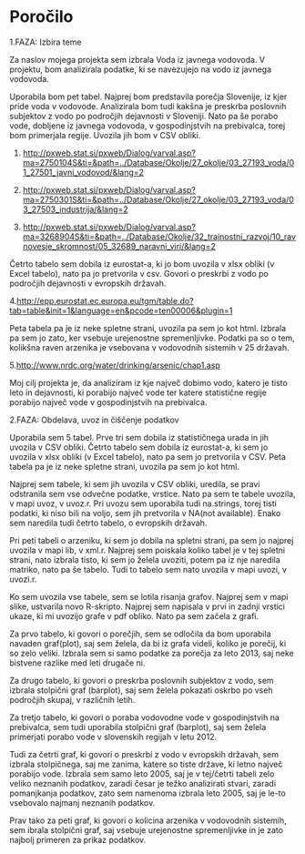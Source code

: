 # Poročilo
1.FAZA: Izbira teme

Za naslov mojega projekta sem izbrala Voda iz javnega vodovoda.
V projektu, bom analizirala podatke, ki se navezujejo na vodo iz javnega vodovoda. 

Uporabila bom pet tabel. 
Najprej bom predstavila porečja Slovenije, iz kjer pride voda v vodovode. Analizirala bom tudi kakšna je preskrba poslovnih subjektov z vodo po področjih dejavnosti v Sloveniji. Nato pa še porabo vode, dobljene iz javnega vodovoda, v gospodinjstvih na prebivalca, torej bom primerjala regije. Uvozila jih bom v CSV obliki.

1. http://pxweb.stat.si/pxweb/Dialog/varval.asp?ma=2750104S&ti=&path=../Database/Okolje/27_okolje/03_27193_voda/01_27501_javni_vodovod/&lang=2

2. http://pxweb.stat.si/pxweb/Dialog/varval.asp?ma=2750301S&ti=&path=../Database/Okolje/27_okolje/03_27193_voda/03_27503_industrija/&lang=2

3. http://pxweb.stat.si/pxweb/Dialog/varval.asp?ma=3268904S&ti=&path=../Database/Okolje/32_trajnostni_razvoj/10_ravnovesje_skromnost/05_32689_naravni_viri/&lang=2

Četrto tabelo sem dobila iz eurostat-a, ki jo bom uvozila v xlsx obliki (v Excel tabelo), nato pa jo pretvorila v csv. Govori o preskrbi z vodo po področjih dejavnosti v evropskih državah.

4.http://epp.eurostat.ec.europa.eu/tgm/table.do?tab=table&init=1&language=en&pcode=ten00006&plugin=1

Peta tabela pa je iz neke spletne strani, uvozila pa sem jo kot html. Izbrala pa sem jo zato, ker vsebuje urejenostne spremenljivke. Podatki pa so o tem, kolikšna raven arzenika je vsebovana v vodovodnih sistemih v 25 državah.

5.http://www.nrdc.org/water/drinking/arsenic/chap1.asp

Moj cilj projekta je, da analiziram iz kje največ dobimo vodo, katero je tisto leto in  dejavnosti, ki porabijo največ vode ter katere statistične regije porabijo največ vode v gospodinjstvih na prebivalca. 

2.FAZA: Obdelava, uvoz in čiščenje podatkov

Uporabila sem 5 tabel.
Prve tri sem dobila iz statističnega urada in jih uvozila v CSV obliki.
Četrto tabelo sem dobila iz eurostat-a, ki sem jo uvozila v xlsx obliki (v Excel tabelo), nato pa sem jo pretvorila v CSV. Peta tabela pa je iz neke spletne strani, uvozila pa sem jo kot html.

Najprej sem tabele, ki sem jih uvozila v CSV obliki, uredila, se pravi odstranila sem vse odvečne podatke, vrstice. Nato pa sem te tabele uvozila, v mapi uvoz, v uvoz.r. Pri uvozu sem uporabila tudi na.strings, torej tisti podatki, ki niso bili na voljo, sem jih pretvorila v NA(not available). Enako sem naredila tudi četrto tabelo, o evropskih državah.

Pri peti tabeli o arzeniku, ki sem jo dobila na spletni strani, pa sem jo najprej uvozila v mapi lib, v xml.r. Najprej sem poiskala koliko tabel je v tej spletni strani, nato izbrala tisto, ki sem jo želela uvoziti, potem pa iz nje naredila matriko, nato pa še tabelo. Tudi to tabelo sem nato uvozila v mapi uvozi, v uvozi.r.

Ko sem uvozila vse tabele, sem se lotila risanja grafov. Najprej sem v mapi slike, ustvarila novo R-skripto. Najprej sem napisala v prvi in zadnji vrstici ukaze, ki mi uvozijo grafe v pdf obliko. Nato pa sem začela z grafi. 

Za prvo tabelo, ki govori o porečjih, sem se odločila da bom uporabila navaden graf(plot), saj sem želela, da bi iz grafa videli, koliko je porečij, ki so zelo veliki. Izbrala sem si samo podatke za porečja za leto 2013, saj neke bistvene razlike med leti drugače ni. 

Za drugo tabelo, ki govori o preskrba poslovnih subjektov z vodo, sem izbrala stolpični graf (barplot), saj sem želela pokazati oskrbo po vseh področjih skupaj, v različnih letih. 

Za tretjo tabelo, ki govori o poraba vodovodne vode v gospodinjstvih na prebivalca, sem tudi uporabila stolpični graf (barplot), saj sem želela primerjati porabo vode v slovenskih regijah v letu 2012. 

Tudi za četrti graf, ki govori o preskrbi z vodo v evropskih državah, sem izbrala stolpičnega, saj me zanima, katere so tiste države, ki letno največ porabijo vode. Izbrala sem samo leto 2005, saj je v tej/četrti tabeli zelo veliko neznanih podatkov, zaradi česar je težko analizirati stvari, zaradi pomanjkanja podatkov, zato sem namenoma izbrala leto 2005, saj je le-to vsebovalo najmanj neznanih podatkov.

Prav tako za peti graf, ki govori o kolicina arzenika v vodovodnih sistemih, sem ibrala stolpični graf, saj vsebuje urejenostne spremenljivke in je zato najbolj primeren za prikaz podatkov.
